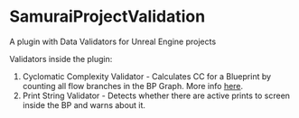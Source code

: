 # SamuraiProjectValidation
A plugin with Data Validators for Unreal Engine projects

Validators inside the plugin:
1. Cyclomatic Complexity Validator - Calculates CC for a Blueprint by counting all flow branches in the BP Graph. More info [here](https://uesamurais.com/2024/09/a-tool-for-calculating-cyclomatic-complexity-in-blueprints/).
2. Print String Validator - Detects whether there are active prints to screen inside the BP and warns about it.
